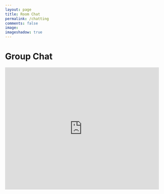 ```yaml
---
layout: page
title: Room Chat 
permalink: /chatting
comments: false
image: 
imageshadow: true
--- 
```




<h1>Group Chat</h1>

<iframe width="100%" height="400px" frameborder="0" scrolling="no" marginheight="0" marginwidth="0" allowtransparency="true" src="https://chatroll.com/embed/chat/kksr?id=XXwr8CvtNn5&platform=html"></iframe>

